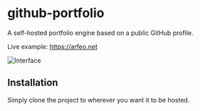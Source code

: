 # github-portfolio

A self-hosted portfolio engine based on a public GitHub profile.

Live example: https://arfeo.net

![Interface](http://static.arfeo.net/github-portfolio/interface.png)

## Installation

Simply clone the project to wherever you want it to be hosted.
